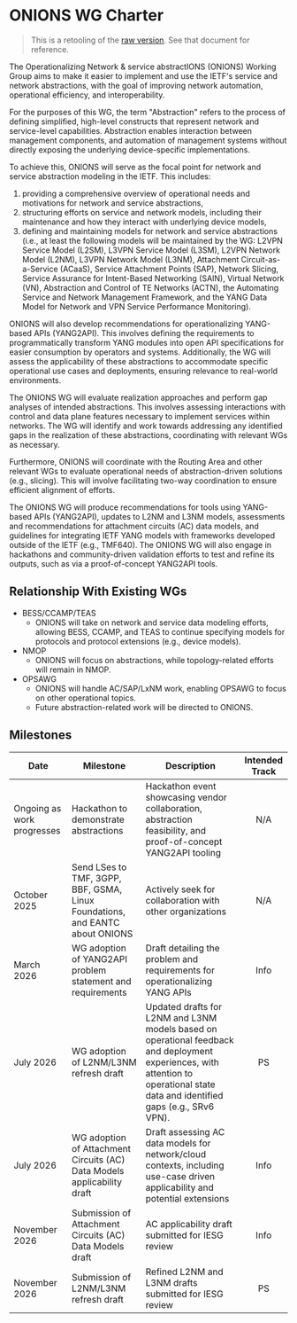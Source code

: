 # ONIONS WG Charter

> This is a retooling of the [raw version](onions-raw.md).  See that document for reference.

The Operationalizing Network & service abstractIONS (ONIONS) Working Group aims to make it easier to implement and use the IETF's service and network abstractions, with the goal of improving network automation, operational efficiency, and interoperability.

For the purposes of this WG, the term "Abstraction" refers to the process of defining simplified, high-level constructs that represent network and service-level capabilities. Abstraction enables interaction between management components, and automation of management systems without directly exposing the underlying device-specific implementations.

To achieve this, ONIONS will serve as the focal point for network and service abstraction modeling in the IETF. This includes:

1. providing a comprehensive overview of operational needs and motivations for network and service abstractions,
1. structuring efforts on service and network models, including their maintenance and how they interact with underlying device models,
1. defining and maintaining models for network and service abstractions (i.e., at least the following models will be maintained by the WG: L2VPN Service Model (L2SM), L3VPN Service Model (L3SM), L2VPN Network Model (L2NM), L3VPN Network Model (L3NM), Attachment Circuit-as-a-Service (ACaaS), Service Attachment Points (SAP), Network Slicing, Service Assurance for Intent-Based Networking (SAIN), Virtual Network (VN), Abstraction and Control of TE Networks (ACTN), the Automating Service and Network Management Framework, and the YANG Data Model for Network and VPN Service Performance Monitoring).

ONIONS will also develop recommendations for operationalizing YANG-based APIs (YANG2API). This involves defining the requirements to programmatically transform YANG modules into open API specifications for easier consumption by operators and systems. Additionally, the WG will assess the applicability of these abstractions to accommodate specific operational use cases and deployments, ensuring relevance to real-world environments.

The ONIONS WG will evaluate realization approaches and perform gap analyses of intended abstractions. This involves assessing interactions with control and data plane features necessary to implement services within networks. The WG will identify and work towards addressing any identified gaps in the realization of these abstractions, coordinating with relevant WGs as necessary.

Furthermore, ONIONS will coordinate with the Routing Area and other relevant WGs to evaluate operational needs of abstraction-driven solutions (e.g., slicing). This will involve facilitating two-way coordination to ensure efficient alignment of efforts.

The ONIONS WG will produce recommendations for tools using YANG-based APIs (YANG2API), updates to L2NM and L3NM models, assessments and recommendations for attachment circuits (AC) data models, and guidelines for integrating IETF YANG models with frameworks developed outside of the IETF (e.g., TMF640). The ONIONS WG will also engage in hackathons and community-driven validation efforts to test and refine its outputs, such as via a proof-of-concept YANG2API tools.

## Relationship With Existing WGs

* BESS/CCAMP/TEAS
  * ONIONS will take on network and service data modeling efforts, allowing BESS, CCAMP, and TEAS to continue specifying models for protocols and protocol extensions (e.g., device models).
* NMOP
  * ONIONS will focus on abstractions, while topology-related efforts will remain in NMOP.
* OPSAWG
  * ONIONS will handle AC/SAP/LxNM work, enabling OPSAWG to focus on other operational topics.
  * Future abstraction-related work will be directed to ONIONS.

## Milestones

| Date                      | Milestone | Description | Intended Track |
|---------------------------|-----------| -------------|:--------------:|
| Ongoing as work progresses |Hackathon to demonstrate abstractions |Hackathon event showcasing vendor collaboration, abstraction feasibility, and proof-of-concept YANG2API tooling| N/A|
| October 2025              | Send LSes to TMF, 3GPP, BBF, GSMA, Linux Foundations, and EANTC about ONIONS | Actively seek for collaboration with other organizations|N/A|
| March 2026                | WG adoption of YANG2API problem statement and requirements | Draft detailing the problem and requirements for operationalizing YANG APIs| Info|
| July 2026                |WG adoption of L2NM/L3NM refresh draft |Updated drafts for L2NM and L3NM models based on operational feedback and deployment experiences, with attention to operational state data and identified gaps (e.g., SRv6 VPN).| PS|
| July 2026                |WG adoption of Attachment Circuits (AC) Data Models applicability draft |Draft assessing AC data models for network/cloud contexts, including use-case driven applicability and potential extensions| Info |
| November 2026            |Submission of Attachment Circuits (AC) Data Models draft|AC applicability draft submitted for IESG review| Info |
| November 2026            |Submission of L2NM/L3NM refresh draft|Refined L2NM and L3NM drafts submitted for IESG review| PS|
